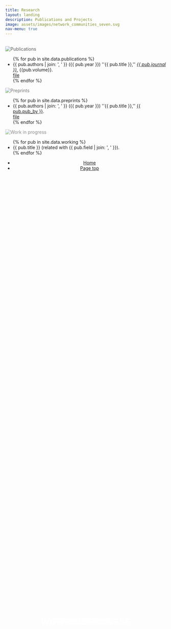 ```yaml
---
title: Research
layout: landing
description: Publications and Projects
image: assets/images/network_communities_seven.svg
nav-menu: true
---
```


<!-- test -->

<!-- Main -->
<div id="main">

<section id="one">
	<br>
</section>

<section id="two" class="spotlights">
	<section class="scroll-fade">
		<div class="image">
            <img src="{{ 'assets/images/network_communities.svg' | relative_url }}" alt="Publications" style="opacity: 0.7;" data-position="center center" />
            <h1 style="position: absolute; top: 50%; left: 50%; transform: translate(-50%, -50%); color:#ffffff; font-size: 2em; text-transform: uppercase; margin: 0;">Publications</h1>
        </div>
		<div class="content">
			<div class="inner">
				<ul class="alt">
					{% for pub in site.data.publications %}
						<li class="publication-item">
							<div class="publication-content">
								{{ pub.authors | join: ', ' }} ({{ pub.year }}) ''{{ pub.title }},'' <em><a href="{{ pub.link }}">{{ pub.journal }}</a></em>, {{pub.volume}}.
							</div>
							<div class="publication-action">
								<a href="{{ pub.paper }}" class="button">
									file
								</a>
							</div>
						</li>
					{% endfor %}
				</ul>
			</div>
		</div>
	</section>
	<section class="scroll-fade">
		<div class="image">
            <img src="{{ 'assets/images/network_preprints.svg' | relative_url }}" alt="Preprints" style="opacity: 0.6;" data-position="top center" />
            <h1 style="position: absolute; top: 50%; left: 50%; transform: translate(-50%, -50%); color:#ffffff; font-size: 2em; text-transform: uppercase; margin: 0;">Preprints</h1>
        </div>
		<div class="content">
			<div class="inner">
				<ul class="alt">
					{% for pub in site.data.preprints %}
						<li class="publication-item">
							<div class="pablication-content">
								{{ pub.authors | join: ', ' }} ({{ pub.year }}) ''{{ pub.title }},'' <a href="{{ pub.link }}">{{ pub.pub_by }}</a>.
							</div>
							<div class="publication-action">
								<a href="{{ pub.paper }}" class="button">file</a>
							</div>
						</li>
					{% endfor %}
				</ul>
			</div>
		</div>
	</section>
	<section class="scroll-fade">
		<div class="image">
            <img src="{{ 'assets/images/network_wip.svg' | relative_url }}" alt="Work in progress" style="opacity: 0.5;" data-position="50% 50%" />
            <h1 style="position: absolute; top: 50%; left: 50%; transform: translate(-50%, -50%); color:#ffffff; font-size: 2em; text-transform: uppercase; margin: 0;">Work in progress</h1>
        </div>
		<div class="content">
			<div class="inner">
				<ul class="alt">
					{% for pub in site.data.working %}
						<li>{{ pub.title }} (related with {{ pub.field | join: ', ' }}).</li>
					{% endfor %}
				</ul>
			</div>
		</div>
	</section>
</section>

<section>
	<div class="inner" align="center">
		<ul class="actions">
			<li><a href="index.html" class="button">Home</a></li>
			<li><a href="#banner" class="button special scroll">Page top</a></li>
		</ul>
	</div>
</section>

</div>
